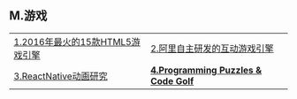 <h2>M.游戏</h2>

<table>
  <tr>
    <td><a href="http://diycode.cc/topics/16">1.2016年最火的15款HTML5游戏引擎</a></td>
    <td><a href="http://www.html5cn.org/article-9409-1.html">2.阿里自主研发的互动游戏引擎</a></td>
  </tr>
  <tr>
    <td><a href="http://tw93.github.io/2016-04-05/the-thinking-about-react-native-animated.html">3.ReactNative动画研究</a></td>
    <td><a href="http://codegolf.stackexchange.com/questions/35569/tweetable-mathematical-art"><strong>4.Programming Puzzles &amp; Code Golf</strong></a></td>
  </tr>
</table>
